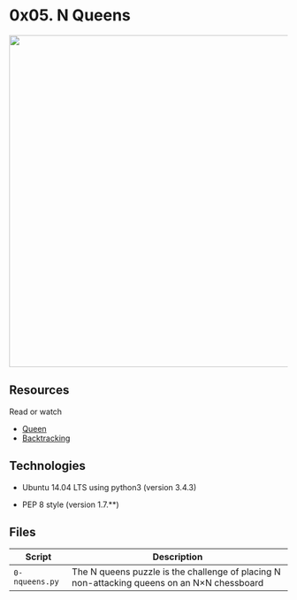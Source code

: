 # 0x05. N Queens
<img src="https://en.m.wikipedia.org/wiki/File:Judit_Polg%C3%A1r_2013.jpg" width="600px"/>

## Resources
Read or watch
* [Queen](https://en.m.wikipedia.org/wiki/Queen_(chess))
* [Backtracking](https://en.m.wikipedia.org/wiki/Backtracking)

## Technologies
* Ubuntu 14.04 LTS using python3 (version 3.4.3)

* PEP 8 style (version 1.7.**)

## Files
|Script|Description|
|-----|---------------|
|`0-nqueens.py`|The N queens puzzle is the challenge of placing N non-attacking queens on an N×N chessboard|
